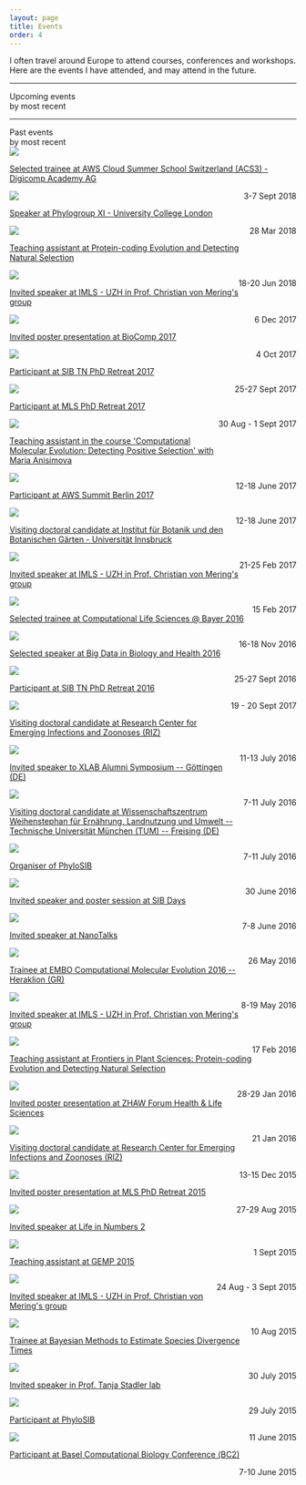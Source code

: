 ```yaml
---
layout: page
title: Events
order: 4
---
```


I often travel around Europe to attend courses, conferences and workshops. Here are the events I have attended, and may attend in the future.

<hr class="lighter"/>
<div class="recent-posts">Upcoming events <div class="spanlighter"> by most recent</div></div>



<div class="row">
<hr class="lighter"/>
<div class="recent-posts">Past events <div class="spanlighter"> by most recent</div>
</div>


<div class="row">
<div class="two columns"><img src="/assets/events/2000px-Amazon_Web_Services_Logo.png"></div>
<div class="six columns event-title"><a href="https://aws.amazon.com/de/events/aws-cloud-summer-school-switzerland">
<p>Selected trainee at AWS Cloud Summer School Switzerland (ACS3) - Digicomp Academy AG </p></a>
</div>
<div class="three columns" style="float:right;">3-7 Sept 2018</div>
</div>



<div class="row">
<div class="two columns"><img src="/assets/events/UCL.png"></div>
<div class="six columns event-title"><a href="https://www.eventbrite.co.uk/e/phylogroup-xi-tickets-40021321851?utm_source=eb_email&utm_medium=email&utm_campaign=order_confirmation_email&utm_term=eventname&ref=eemailordconf"><p>Speaker at Phylogroup XI - University College London </p></a></div>
<div class="three columns" style="float:right;">28 Mar 2018</div>
</div>

<div class="row">
<div class="two columns"><img src="/assets/events/University_of_Zurich_Logo.png"></div>
<div class="six columns event-title"><a href="http://lorenzogatti.me/2017-ACGT-Tutorials/"><p>Teaching assistant at Protein-coding Evolution and Detecting Natural Selection</p></a></div>
<div class="three columns" style="float:right;"><p>18-20 Jun 2018</p></div>
</div>

<div class="row">
<div class="two columns"><img src="/assets/events/University_of_Zurich_Logo.png"></div>
<div class="six columns event-title"><a href="https://www.bc2.ch/2017/"><p>Invited speaker at IMLS - UZH in Prof. Christian von Mering's group </p></a></div>
<div class="three columns" style="float:right;">6 Dec 2017</div></div>

<div class="row">
<div class="two columns"><img src="/assets/events/sib_logo_quadri_high_res.png"></div>
<div class="six columns event-title"><a href="https://www.bc2.ch/2017/"><p>Invited poster presentation at BioComp 2017 </p></a></div>
<div class="three columns" style="float:right;">4 Oct 2017</div></div>

<div class="row">
<div class="two columns"><img src="/assets/events/sib_logo_quadri_high_res.png"></div>
<div class="six columns event-title"><a href="https://www.bc2.ch/2017/"><p>Participant at SIB TN PhD Retreat 2017 </p></a></div>
<div class="three columns" style="float:right;">25-27 Sept 2017</div></div>

<div class="row">
<div class="two columns"><img src="/assets/events/mls.png"></div>
<div class="six columns event-title"><a href="https://www.bc2.ch/2017/"><p>Participant at MLS PhD Retreat 2017 </p></a></div>
<div class="three columns" style="float:right;">30 Aug - 1 Sept 2017</div></div>

<div class="two columns"><img src="/assets/events/Lund_University_logotype.png"></div>
<div class="six columns event-title"><a href="http://www.lunduniversity.lu.se/"><p>Teaching assistant in the course 'Computational Molecular Evolution: Detecting Positive Selection' with Maria Anisimova</p></a></div>
<div class="three columns" style="float:right;"><p>12-18 June 2017</p></div></div>

<div class="row">
<div class="two columns"><img src="/assets/events/AWS_Summit2017.png"></div>
<div class="six columns event-title"><a href="https://aws.amazon.com/de/summits/berlin/"><p>Participant at AWS Summit Berlin 2017</p></a></div>
<div class="three columns" style="float:right;"><p>12-18 June 2017</p></div></div>

<div class="row">
<div class="two columns"><img src="/assets/events/Uni_innsbruck.png"></div>
<div class="six columns event-title"><a href="https://www.uibk.ac.at/botany/index.html.en"><p>Visiting doctoral candidate at Institut für Botanik und den Botanischen Gärten - Universität Innsbruck </p></a></div>
<div class="three columns" style="float:right;"><p>21-25 Feb 2017</p></div></div>

<div class="row">
<div class="two columns"><img src="/assets/events/University_of_Zurich_Logo.png"></div>
<div class="six columns event-title"><a href="http://www.imls.uzh.ch/en/research/vonmering.html"><p>Invited speaker at IMLS - UZH in Prof. Christian von Mering's group</p></a></div>
<div class="three columns" style="float:right;"><p>15 Feb 2017</p></div></div>

<div class="row">
<div class="two columns"><img src="/assets/events/bayer-logo-2003-zoomed.jpg"></div>
<div class="six columns event-title"><a href="https://www.karriere.bayer.de/en/working-at-bayer/entrylevel/postdocs/Computational_Life_Sciences_Workshop/"><p> Selected trainee at Computational Life Sciences @ Bayer 2016</p></a></div>
<div class="three columns" style="float:right;"><p>16-18 Nov 2016</p></div></div>

<div class="row">
<div class="two columns"><img src="/assets/events/WGC_Logo_Landscape.png"></div>
<div class="six columns event-title"><a href="http://www.embl.de/training/events/2016/BIG16-01/index.html"><p> Selected speaker at Big Data in Biology and Health 2016</p></a></div>
<div class="three columns" style="float:right;"><p>25-27 Sept 2016</p></div></div>

<div class="row">
<div class="two columns"><img src="/assets/events/sib_logo_quadri_high_res.png"></div>
<div class="six columns event-title"><a href="https://www.bc2.ch/2017/"><p>Participant at SIB TN PhD Retreat 2016 </p></a></div>
<div class="three columns" style="float:right;">19 - 20 Sept 2017</div></div>

<div class="row">
<div class="two columns"><img src="/assets/events/tiho.png"></div>
<div class="six columns event-title"><a href="http://www.tiho-hannover.de/kliniken-institute/institute/research-center-for-emerging-infections-and-zoonoses/"><p>Visiting doctoral candidate at Research Center for Emerging Infections and Zoonoses (RIZ)</p></a></div>
<div class="three columns" style="float:right;"><p>11-13 July 2016</p></div></div>

<div class="row">
<div class="two columns"><img src="/assets/events/xlab.gif"></div>
<div class="six columns event-title"><a href="http://www.xlab-goettingen.de/"><p> Invited speaker to XLAB Alumni Symposium -- Göttingen (DE)</p></a></div>
<div class="three columns" style="float:right;"><p>7-11 July 2016</p></div></div>

<div class="row">
<div class="two columns"><img src="/assets/events/TUMLogo.png"></div>
<div class="six columns event-title"><a href="http://www.biodiv.wzw.tum.de/index.php?id=2"><p>Visiting doctoral candidate at Wissenschaftszentrum Weihenstephan für Ernährung, Landnutzung und Umwelt -- Technische Universität München (TUM) -- Freising (DE)</p></a></div>
<div class="three columns" style="float:right;"><p>7-11 July 2016</p></div></div>

<div class="row">
<div class="two columns"><img src="/assets/events/sib_logo_quadri_high_res.png"></div>
<div class="six columns event-title"><a href="https://intranet.isb-sib.ch/pages/viewpage.action?spaceKey=PHYL&title=PhyloSIB+2016"><p>Organiser of PhyloSIB</p></a></div>
<div class="three columns" style="float:right;"><p>30 June 2016</p></div></div>

<div class="row">
<div class="two columns"><img src="/assets/events/sib_logo_quadri_high_res.png"></div>
<div class="six columns event-title"><a href="http://sib.swiss/events/sibdays2016/home"><p>Invited speaker and poster session at SIB Days</p></a></div>
<div class="three columns" style="float:right;"><p>7-8 June 2016</p></div></div>

<div class="row">
<div class="two columns"><img src="/assets/events/University_of_Zurich_Logo.png"></div>
<div class="six columns event-title"><a href="http://www.nanotalks.uzh.ch/index.html"><p>Invited speaker at NanoTalks</p></a></div>
<div class="three columns" style="float:right;"><p>26 May 2016</p></div></div>

<div class="row">
<div class="two columns"><img src="/assets/events/EMBO_logo_tagline_CMYKblack_outlined.png"></div>
<div class="six columns event-title"><a href="http://events.embo.org/16-computational-evolution/"><p>Trainee at EMBO Computational Molecular Evolution 2016 -- Heraklion (GR)</p></a></div>
<div class="three columns" style="float:right;"><p>8-19 May 2016</p></div></div>

<div class="row">
<div class="two columns"><img src="/assets/events/University_of_Zurich_Logo.png"></div>
<div class="six columns event-title"><a href="http://www.imls.uzh.ch/en/research/vonmering.html"><p>Invited speaker at IMLS - UZH in Prof. Christian von Mering's group</p></a></div>
<div class="three columns" style="float:right;"><p>17 Feb 2016</p></div></div>

<div class="row">
<div class="two columns"><img src="/assets/events/University_of_Zurich_Logo.png"></div>
<div class="six columns event-title"><a href="http://lorenzogatti.me/2016_FiPS_Tutorials/"><p>Teaching assistant at Frontiers in Plant Sciences: Protein-coding Evolution and Detecting Natural Selection</p></a></div>
<div class="three columns" style="float:right;"><p>28-29 Jan 2016</p></div></div>

<div class="row">
<div class="two columns"><img src="/assets/events/zhaw.png"></div>
<div class="six columns event-title"><a href="https://www.zhaw.ch/en/lsfm/"><p>Invited poster presentation at ZHAW Forum Health & Life Sciences</p></a></div>
<div class="three columns" style="float:right;"><p>21 Jan 2016</p></div></div>

<div class="row">
<div class="two columns"><img src="/assets/events/tiho.png"></div>
<div class="six columns event-title"><a href="http://www.tiho-hannover.de/kliniken-institute/institute/research-center-for-emerging-infections-and-zoonoses/"><p>Visiting doctoral candidate at Research Center for Emerging Infections and Zoonoses (RIZ)</p></a></div>
<div class="three columns" style="float:right;">13-15 Dec 2015</div></div>

<div class="row">
<div class="two columns"><img src="/assets/events/mls.png"></div>
<div class="six columns event-title"><a href="http://www.mls.uzh.ch/en.html"><p>Invited poster presentation at MLS PhD Retreat 2015</p></a></div>
<div class="three columns" style="float:right;">27-29 Aug 2015</div></div>

<div class="row">
<div class="two columns"><img src="/assets/events/zhaw.png"></div>
<div class="six columns event-title"><a href="http://2015.lifeinnumbers.ch/summary/"><p>Invited speaker at Life in Numbers 2</p></a></div>
<div class="three columns" style="float:right;"><p>1 Sept 2015</p></div></div>

<div class="row">
<div class="two columns"><img src="/assets/events/sib_logo_quadri_high_res.png"></div>
<div class="six columns event-title"><a href="http://gemp2015.lifeinnumbers.ch/"><p>Teaching assistant at GEMP 2015</p></a></div>
<div class="three columns" style="float:right;"><p>24 Aug - 3 Sept 2015</p></div></div>

<div class="row">
<div class="two columns"><img src="/assets/events/University_of_Zurich_Logo.png"></div>
<div class="six columns event-title"><a href="http://www.imls.uzh.ch/en/research/vonmering.html"><p>Invited speaker at IMLS - UZH in Prof. Christian von Mering's group</p></a></div>
<div class="three columns" style="float:right;"><p>10 Aug 2015</p></div></div>

<div class="row">
<div class="two columns"><img src="/assets/events/university_bristol.png"></div>
<div class="six columns event-title"><a href="https://www.eventbrite.co.uk/e/bayesian-methods-to-estimate-species-divergence-times-tickets-16690910964"><p>Trainee at Bayesian Methods to Estimate Species Divergence Times</p></a></div>
<div class="three columns" style="float:right;"><p>30 July 2015</p></div></div>

<div class="row">
<div class="two columns"><img src="/assets/events/cevo.png"></div>
<div class="six columns event-title"><a href="https://www.bsse.ethz.ch/cevo"><p>Invited speaker in Prof. Tanja Stadler lab</p></a></div>
<div class="three columns" style="float:right;"><p>29 July 2015</p></div></div>

<div class="row">
<div class="two columns"><img src="/assets/events/sib_logo_quadri_high_res.png"></div>
<div class="six columns event-title"><a href="https://intranet.isb-sib.ch/pages/viewpage.action?spaceKey=PHYL&title=PhyloSIB+2016"><p>Participant at PhyloSIB</p></a></div>
<div class="three columns" style="float:right;">11 June 2015</div></div>

<div class="row">
<div class="two columns"><img src="/assets/events/sib_logo_quadri_high_res.png"></div>
<div class="six columns event-title"><a href="https://www.bc2.ch/2017/"><p>Participant at Basel Computational Biology Conference (ΒC2) </p></a></div>
<div class="three columns" style="float:right;">7-10 June 2015</div></div>
